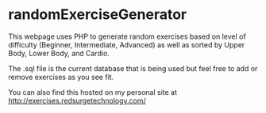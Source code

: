 # randomExerciseGenerator
This webpage uses PHP to generate random exercises based on level of difficulty (Beginner, Intermediate, Advanced) as well as sorted by Upper Body, Lower Body, and Cardio.

The .sql file is the current database that is being used but feel free to add or remove exercises as you see fit.

You can also find this hosted on my personal site at http://exercises.redsurgetechnology.com/
